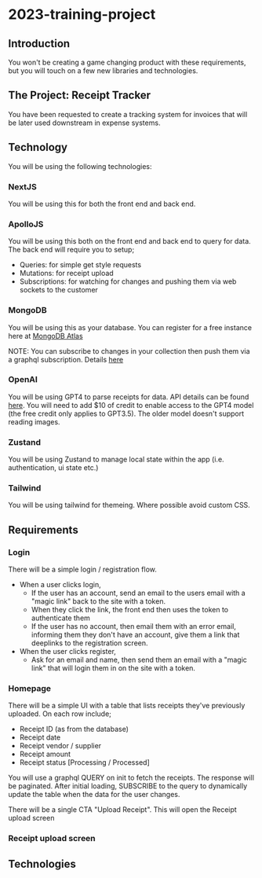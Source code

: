 # 2023-training-project

## Introduction

You won't be creating a game changing product with these requirements, but you will touch on a few new libraries and technologies.

## The Project: Receipt Tracker

You have been requested to create a tracking system for invoices that will be later used downstream in expense systems.

## Technology

You will be using the following technologies:

### NextJS
You will be using this for both the front end and back end.

### ApolloJS
You will be using this both on the front end and back end to query for data.
The back end will require you to setup;
- Queries: for simple get style requests
- Mutations: for receipt upload
- Subscriptions: for watching for changes and pushing them via web sockets to the customer

### MongoDB 
You will be using this as your database. You can register for a free instance here at [MongoDB Atlas](https://www.mongodb.com/cloud/atlas/lp/try4?utm_source=bing&utm_campaign=search_bs_pl_evergreen_atlas_core_prosp-brand_gic-null_emea-gb_ps-all_desktop_eng_lead&utm_term=mongodb%20atlas&utm_medium=cpc_paid_search&utm_ad=e&utm_ad_campaign_id=415204562&adgroup=1217159841720713&msclkid=149276a3da6f15aab53c1386c3a892ad)

NOTE: You can subscribe to changes in your collection then push them via a graphql subscription. Details [here](https://www.mongodb.com/docs/drivers/node/current/usage-examples/changeStream/)

### OpenAI
You will be using GPT4 to parse receipts for data. API details can be found [here](https://platform.openai.com/docs/models/gpt-4).
You will need to add $10 of credit to enable access to the GPT4 model (the free credit only applies to GPT3.5). The older model doesn't support reading images.

### Zustand
You will be using Zustand to manage local state within the app (i.e. authentication, ui state etc.)

### Tailwind
You will be using tailwind for themeing. Where possible avoid custom CSS.

## Requirements

### Login

There will be a simple login / registration flow.

- When a user clicks login,
  - If the user has an account, send an email to the users email with a "magic link" back to the site with a token.
  - When they click the link, the front end then uses the token to authenticate them
  - If the user has no account, then email them with an error email, informing them they don't have an account, give them a link that deeplinks to the registration screen.
- When the user clicks register,
  - Ask for an email and name, then send them an email with a "magic link" that will login them in on the site with a token.
 
### Homepage

There will be a simple UI with a table that lists receipts they've previously uploaded.
On each row include;
- Receipt ID (as from the database)
- Receipt date
- Receipt vendor / supplier
- Receipt amount
- Receipt status [Processing / Processed]

You will use a graphql QUERY on init to fetch the receipts.
The response will be paginated.
After initial loading, SUBSCRIBE to the query to dynamically update the table when the data for the user changes.

There will be a single CTA "Upload Receipt". This will open the Receipt upload screen

### Receipt upload screen

## Technologies
